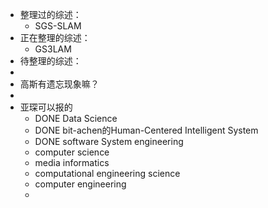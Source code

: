 - 整理过的综述：
	- SGS-SLAM
- 正在整理的综述：
	- GS3LAM
- 待整理的综述：
-
- 高斯有遗忘现象嘛？
-
- 亚琛可以报的
	- DONE Data Science
	- DONE bit-achen的Human-Centered Intelligent System
	- DONE software System engineering
	- computer science
	- media informatics
	- computational engineering science
	- computer engineering
	-